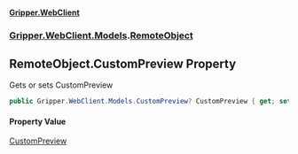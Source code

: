 #### [Gripper.WebClient](index 'index')
### [Gripper.WebClient.Models](Gripper_WebClient_Models 'Gripper.WebClient.Models').[RemoteObject](Gripper_WebClient_Models_RemoteObject 'Gripper.WebClient.Models.RemoteObject')
## RemoteObject.CustomPreview Property
Gets or sets CustomPreview  
```csharp
public Gripper.WebClient.Models.CustomPreview? CustomPreview { get; set; }
```
#### Property Value
[CustomPreview](Gripper_WebClient_Models_CustomPreview 'Gripper.WebClient.Models.CustomPreview')
